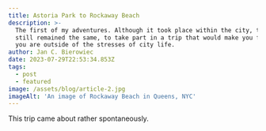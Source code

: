 ```yaml
---
title: Astoria Park to Rockaway Beach
description: >-
  The first of my adventures. Although it took place within the city, the goal
  still remained the same, to take part in a trip that would make you feel that
  you are outside of the stresses of city life.
author: Jan C. Bierowiec
date: 2023-07-29T22:53:34.853Z
tags:
  - post
  - featured
image: /assets/blog/article-2.jpg
imageAlt: 'An image of Rockaway Beach in Queens, NYC'
---
```

This trip came about rather spontaneously.
